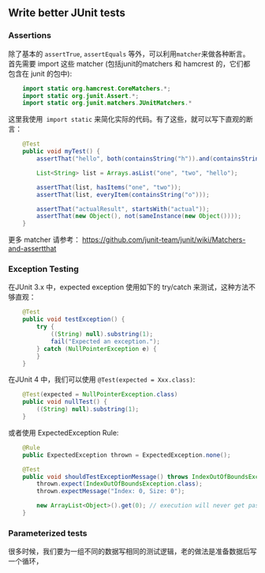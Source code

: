 ## Write better JUnit tests

### Assertions

除了基本的 `assertTrue`, `assertEquals` 等外，可以利用`matcher`来做各种断言。 <br/>
首先需要 import 这些 matcher (包括junit的matchers 和 hamcrest 的，它们都包含在 junit 的包中):

```java
    import static org.hamcrest.CoreMatchers.*;
    import static org.junit.Assert.*;
    import static org.junit.matchers.JUnitMatchers.*
```

这里我使用` import static` 来简化实际的代码。有了这些，就可以写下直观的断言：

```java
    @Test
    public void myTest() {
        assertThat("hello", both(containsString("h")).and(containsString("o")));

        List<String> list = Arrays.asList("one", "two", "hello");

        assertThat(list, hasItems("one", "two"));
        assertThat(list, everyItem(containsString("o")));

        assertThat("actualResult", startsWith("actual"));
        assertThat(new Object(), not(sameInstance(new Object())));
    }

```
更多 matcher 请参考： https://github.com/junit-team/junit/wiki/Matchers-and-assertthat


### Exception Testing

在JUnit 3.x 中，expected exception 使用如下的 try/catch 来测试，这种方法不够直观：

```java
    @Test
    public void testException() {
        try {
            ((String) null).substring(1);
            fail("Expected an exception.");
        } catch (NullPointerException e) {
        }
    }

```

在JUnit 4 中，我们可以使用 `@Test(expected = Xxx.class)`:

```java
    @Test(expected = NullPointerException.class)
    public void nullTest() {
        ((String) null).substring(1);
    }
```

或者使用 ExpectedException Rule:

```java
    @Rule
    public ExpectedException thrown = ExpectedException.none();

    @Test
    public void shouldTestExceptionMessage() throws IndexOutOfBoundsException {
        thrown.expect(IndexOutOfBoundsException.class);
        thrown.expectMessage("Index: 0, Size: 0");

        new ArrayList<Object>().get(0); // execution will never get past this line
    }

```

### Parameterized tests

很多时候，我们要为一组不同的数据写相同的测试逻辑，老的做法是准备数据后写一个循环，
